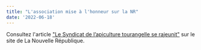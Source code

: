```yaml
---
title: "L'association mise à l'honneur sur la NR"
date: '2022-06-18'
---
```


Consultez l'article <a href="https://www.lanouvellerepublique.fr/indre-et-loire/commune/sorigny/le-syndicat-de-l-apiculture-tourangelle-se-rajeunit">"Le Syndicat de l’apiculture tourangelle se rajeunit"</a> sur le site de La Nouvelle République.